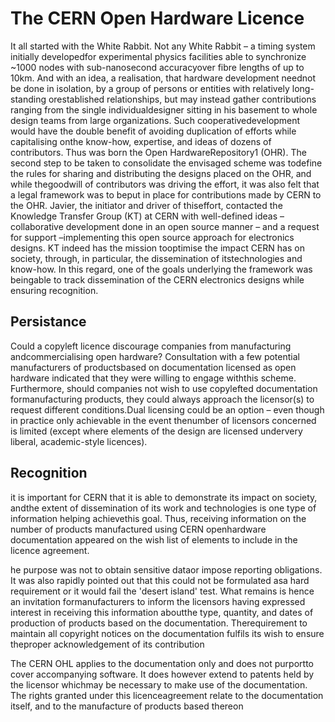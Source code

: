 # The CERN Open Hardware Licence

It all started with the White Rabbit. Not any White Rabbit – a timing system initially developedfor experimental physics facilities able to synchronize ~1000 nodes with sub-nanosecond accuracyover fibre lengths of up to 10km. And with an idea, a realisation, that hardware development neednot   be   done   in   isolation,   by   a   group   of   persons   or   entities   with   relatively   long-standing   orestablished relationships, but may instead gather contributions ranging from the single individualdesigner sitting in his basement to whole design teams from large organizations. Such cooperativedevelopment would have the double benefit of avoiding duplication of efforts while capitalising onthe know-how, expertise, and ideas of dozens of contributors. Thus was born the Open HardwareRepository1  (OHR). The second step to be taken to consolidate the envisaged scheme was todefine   the   rules   for   sharing   and   distributing   the   designs   placed   on   the   OHR,   and   while   thegoodwill of contributors was driving the effort, it was also felt that a legal framework was to beput in place for contributions made by CERN to the OHR. Javier, the initiator and driver of thiseffort,   contacted   the   Knowledge   Transfer   Group   (KT)   at   CERN   with   well-defined   ideas   –collaborative   development   done   in   an   open   source   manner   –   and   a   request   for   support   –implementing this open source approach for electronics designs. KT indeed has the mission tooptimise   the   impact   CERN   has   on   society,   through,   in   particular,   the   dissemination   of   itstechnologies and know-how. In this regard, one of the goals underlying the framework was beingable to track dissemination of the CERN electronics designs while ensuring recognition.

## Persistance
Could   a   copyleft   licence   discourage   companies   from   manufacturing   andcommercialising open hardware? Consultation with a few potential manufacturers of productsbased on documentation licensed as open hardware indicated that they were willing to engage withthis   scheme.   Furthermore,   should   companies   not   wish   to   use   copylefted   documentation   formanufacturing products, they could always approach the licensor(s) to request different conditions.Dual licensing could be an option – even though in practice only achievable in the event thenumber of licensors concerned is limited (except where elements of the design are licensed undervery liberal, academic-style licences).

## Recognition
it is important for CERN that it is able to demonstrate its impact on society, andthe extent of dissemination of its work and technologies is one type of information helping achievethis goal. Thus, receiving information on the number of products manufactured using CERN openhardware documentation appeared on the wish list of elements to include in the licence agreement.

he purpose was not to obtain sensitive dataor impose reporting obligations. It was also rapidly pointed out that this could not be formulated asa hard requirement or it would fail the 'desert island' test. What remains is hence an invitation formanufacturers to inform the licensors having expressed interest in receiving this information aboutthe   type,   quantity,   and   dates   of   production   of   products   based   on   the   documentation.  Therequirement to maintain all copyright notices on the documentation fulfils its wish to ensure theproper acknowledgement of its contribution

 The CERN OHL applies to the documentation only and does not purportto cover accompanying software. It does however extend to patents held by the licensor whichmay   be   necessary   to   make   use   of   the   documentation.   The   rights   granted   under   this   licenceagreement relate to the documentation itself, and to the manufacture of products based thereon
